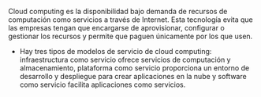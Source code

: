 Cloud computing es la disponibilidad bajo demanda de recursos de computación como servicios a través de Internet. Esta tecnología evita que las empresas tengan que encargarse de aprovisionar, configurar o gestionar los recursos y permite que paguen únicamente por los que usen.

- Hay tres tipos de modelos de servicio de cloud computing: infraestructura como servicio ofrece servicios de computación y almacenamiento, plataforma como servicio proporciona un entorno de desarrollo y despliegue para crear aplicaciones en la nube y software como servicio facilita aplicaciones como servicios.
